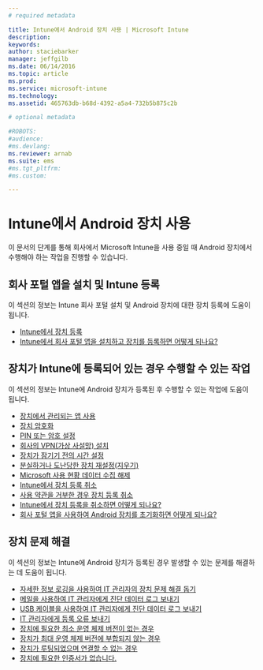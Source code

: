 ```yaml
---
# required metadata

title: Intune에서 Android 장치 사용 | Microsoft Intune
description:
keywords:
author: staciebarker
manager: jeffgilb
ms.date: 06/14/2016
ms.topic: article
ms.prod:
ms.service: microsoft-intune
ms.technology:
ms.assetid: 465763db-b68d-4392-a5a4-732b5b875c2b

# optional metadata

#ROBOTS:
#audience:
#ms.devlang:
ms.reviewer: arnab
ms.suite: ems
#ms.tgt_pltfrm:
#ms.custom:

---
```



# Intune에서 Android 장치 사용

이 문서의 단계를 통해 회사에서 Microsoft Intune을 사용 중일 때 Android 장치에서 수행해야 하는 작업을 진행할 수 있습니다.

## 회사 포털 앱을 설치 및 Intune 등록

이 섹션의 정보는 Intune 회사 포털 설치 및 Android 장치에 대한 장치 등록에 도움이 됩니다.

- [Intune에서 장치 등록](enroll-your-device-in-Intune-android.md)
- [Intune에서 회사 포털 앱을 설치하고 장치를 등록하면 어떻게 되나요?](what-happens-if-you-install-the-company-portal-app-and-enroll-your-device-in-intune-android.md)

## 장치가 Intune에 등록되어 있는 경우 수행할 수 있는 작업

이 섹션의 정보는 Intune에 Android 장치가 등록된 후 수행할 수 있는 작업에 도움이 됩니다.

- [장치에서 관리되는 앱 사용](use-managed-apps-on-your-device-android.md)
- [장치 암호화](encrypt-your-device-android.md)
- [PIN 또는 암호 설정](set-your-pin-or-password-android.md)
- [회사의 VPN(가상 사설망) 설치](install-your-companys-virtual-private-network-VPN-android.md)
- [장치가 잠기기 전의 시간 설정](set-the-amount-of-time-before-your-device-is-locked-android.md)
- [분실하거나 도난당한 장치 재설정(지우기)](reset-erase-your-lost-or-stolen-device-android.md)
- [Microsoft 사용 현황 데이터 수집 해제](turn-off-microsoft-usage-data-collection-android.md)
- [Intune에서 장치 등록 취소](unenroll-your-device-from-intune-android.md)
- [사용 약관을 거부한 경우 장치 등록 취소](unenroll-your-device-from-intune-if-you-declined-terms-of-use-android.md)
- [Intune에서 장치 등록을 취소하면 어떻게 되나요?](what-happens-if-you-unenroll-your-device-from-intune-android.md)
- [회사 포털 앱을 사용하여 Android 장치를 초기화하면 어떻게 되나요?](what-happens-if-you-reset-your-device-using-the-company-portal-android.md)

## 장치 문제 해결

이 섹션의 정보는 Intune에 Android 장치가 등록된 경우 발생할 수 있는 문제를 해결하는 데 도움이 됩니다.

- [자세한 정보 로깅을 사용하여 IT 관리자의 장치 문제 해결 돕기](use-verbose-logging-to-help-your-it-administrator-fix-device-issues-android.md)
- [메일을 사용하여 IT 관리자에게 진단 데이터 로그 보내기](send-diagnostic-data-logs-to-your-it-administrator-using-email-android.md)
- [USB 케이블을 사용하여 IT 관리자에게 진단 데이터 로그 보내기](send-diagnostic-data-logs-to-your-it-administrator-using-a-usb-cable-android.md)
- [IT 관리자에게 등록 오류 보내기](send-enrollment-errors-to-your-it-administrator-android.md)
- [장치에 필요한 최소 운영 체제 버전이 없는 경우](device-doesnt-have-the-required-minimum-operating-system-version-android.md)
- [장치가 최대 운영 체제 버전에 부합되지 않는 경우](device-doesnt-comply-with-maximum-operating-system-version-android.md)
- [장치가 루팅되었으며 연결할 수 없는 경우](your-device-is-rooted-and-you-cant-connect-android.md)
- [장치에 필요한 인증서가 없습니다.](your-device-is-missing-a-required-certificate-android.md)




<!--HONumber=Jun16_HO2-->


